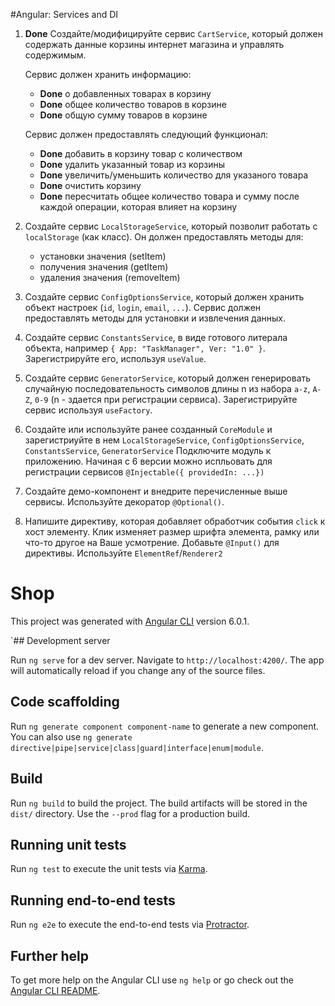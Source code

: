 #Angular: Services and DI
 
1. **Done** Создайте/модифицируйте сервис `CartService`, который должен содержать данные корзины интернет магазина и управлять содержимым.
   
    Сервис должен хранить информацию: 
    - **Done** о добавленных товарах в корзину
    - **Done** общее количество товаров в корзине
    - **Done** общую сумму товаров в корзине
    
    Сервис должен предоставлять следующий функционал:
    - **Done** добавить в корзину товар с количеством
    - **Done** удалить указанный товар из корзины
    - **Done** увеличить/уменьшить количество для указаного товара
    - **Done** очистить корзину
    - **Done** пересчитать общее количество товара и сумму после каждой операции, которая влияет на корзину

2. Создайте сервис `LocalStorageService`, который позволит работать с `localStorage` (как класс). Он должен предоставлять методы для:
    - установки значения (setItem)
    - получения значения (getItem)
    - удаления значения (removeItem)

3. Создайте сервис `ConfigOptionsService`, который должен хранить объект настроек (`id`, `login`, `email`, `...`).
   Сервис должен предоставлять методы для установки и извлечения данных.  

4. Создайте сервис `ConstantsService`, в виде готового литерала объекта,
   например `{ App: "TaskManager", Ver: "1.0" }`. Зарегистрируйте его, используя `useValue`.

5. Создайте сервис `GeneratorService`, который должен генерировать случайную последовательность символов длины n 
   из набора `a-z`, `A-Z`, `0-9` (n - здается при регистрации сервиса). Зарегистрируйте сервис используя `useFactory`.

6. Создайте или используйте ранее созданный `CoreModule` и зарегистриуйте в нем `LocalStorageService`, `ConfigOptionsService`, `ConstantsService`, `GeneratorService`
   Подключите модуль к приложению. Начиная с 6 версии можно испльовать для регистрации сервисов `@Injectable({ providedIn: ...})`

7. Создайте демо-компонент и внедрите перечисленные выше сервисы.  Используйте декоратор `@Optional()`.

8. Напишите директиву, которая добавляет обработчик события `click` к хост элементу. 
   Клик изменяет размер шрифта элемента, рамку или что-то другое на Ваше усмотрение. 
   Добавьте `@Input()` для директивы. Используйте `ElementRef`/`Renderer2`

# Shop

This project was generated with [Angular CLI](https://github.com/angular/angular-cli) version 6.0.1.

`## Development server

Run `ng serve` for a dev server. Navigate to `http://localhost:4200/`. The app will automatically reload if you change any of the source files.

## Code scaffolding

Run `ng generate component component-name` to generate a new component. You can also use `ng generate directive|pipe|service|class|guard|interface|enum|module`.

## Build

Run `ng build` to build the project. The build artifacts will be stored in the `dist/` directory. Use the `--prod` flag for a production build.

## Running unit tests

Run `ng test` to execute the unit tests via [Karma](https://karma-runner.github.io).

## Running end-to-end tests

Run `ng e2e` to execute the end-to-end tests via [Protractor](http://www.protractortest.org/).

## Further help

To get more help on the Angular CLI use `ng help` or go check out the [Angular CLI README](https://github.com/angular/angular-cli/blob/master/README.md).